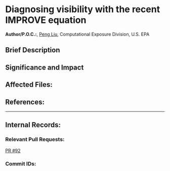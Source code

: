 # Diagnosing visibility with the recent IMPROVE equation

**Author/P.O.C.:**, [Peng Liu](mailto:liu.peng@epa.gov), Computational Exposure Division, U.S. EPA

## Brief Description 


## Significance and Impact



## Affected Files:



## References: 


-----
## Internal Records:

### Relevant Pull Requests: 
  [PR #92](/usepa/cmaq_dev/pull/92)

### Commit IDs:

